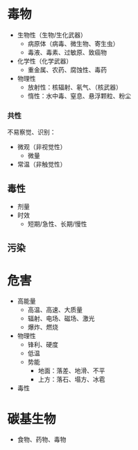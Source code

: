 # 毒物
- 生物性（生物/生化武器）
    - 病原体（病毒、微生物、寄生虫）
    - 毒液、毒素、过敏原、致癌物
- 化学性（化学武器）
  - 重金属、农药、腐蚀性、毒药
- 物理性
    - 放射性：核辐射、氡气、（核武器）
    - 惰性：水中毒、窒息、悬浮颗粒、粉尘
### 共性
不易察觉、识别：
- 微观（非视觉性）
  - 微量
- 常温（非触觉性）

## 毒性
- 剂量
- 时效
    - 短期/急性、长期/慢性
## 污染
# 危害
- 高能量
    - 高温、高速、大质量
    - 辐射、电场、磁场、激光
    - 爆炸、燃烧
- 物理性
    - 锋利、硬度
    - 低温
    - 势能
        - 地面：落差、地滑、不平
        - 上方：落石、塌方、冰雹
- 毒性
# 碳基生物
- 食物、药物、毒物

